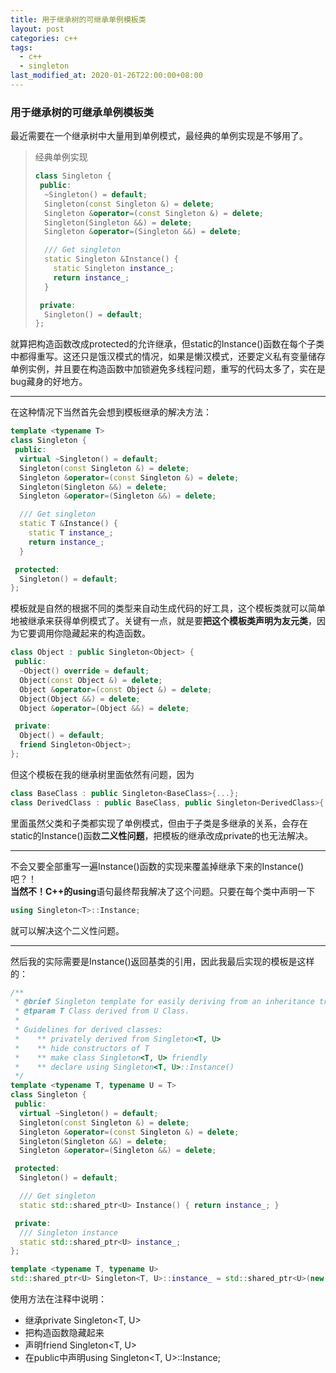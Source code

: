 ```yaml
---
title: 用于继承树的可继承单例模板类
layout: post
categories: c++
tags:
  - c++
  - singleton
last_modified_at: 2020-01-26T22:00:00+08:00
---
```

### 用于继承树的可继承单例模板类
最近需要在一个继承树中大量用到单例模式，最经典的单例实现是不够用了。
> 经典单例实现
> ```c++
> class Singleton {
>  public:
>   ~Singleton() = default;
>   Singleton(const Singleton &) = delete;
>   Singleton &operator=(const Singleton &) = delete;
>   Singleton(Singleton &&) = delete;
>   Singleton &operator=(Singleton &&) = delete;
> 
>   /// Get singleton
>   static Singleton &Instance() {
>     static Singleton instance_;
>     return instance_;
>   }
> 
>  private:
>   Singleton() = default;
> };
> ```

就算把构造函数改成protected的允许继承，但static的Instance()函数在每个子类中都得重写。这还只是饿汉模式的情况，如果是懒汉模式，还要定义私有变量储存单例实例，并且要在构造函数中加锁避免多线程问题，重写的代码太多了，实在是bug藏身的好地方。

---

在这种情况下当然首先会想到模板继承的解决方法：
```c++
template <typename T>
class Singleton {
 public:
  virtual ~Singleton() = default;
  Singleton(const Singleton &) = delete;
  Singleton &operator=(const Singleton &) = delete;
  Singleton(Singleton &&) = delete;
  Singleton &operator=(Singleton &&) = delete;

  /// Get singleton
  static T &Instance() {
    static T instance_;
    return instance_;
  }

 protected:
  Singleton() = default;
};
```
模板就是自然的根据不同的类型来自动生成代码的好工具，这个模板类就可以简单地被继承来获得单例模式了。关键有一点，就是要**把这个模板类声明为友元类**，因为它要调用你隐藏起来的构造函数。
```c++
class Object : public Singleton<Object> {
 public:
  ~Object() override = default;
  Object(const Object &) = delete;
  Object &operator=(const Object &) = delete;
  Object(Object &&) = delete;
  Object &operator=(Object &&) = delete;

 private:
  Object() = default;
  friend Singleton<Object>;
};
```
但这个模板在我的继承树里面依然有问题，因为
```c++
class BaseClass : public Singleton<BaseClass>{...};
class DerivedClass : public BaseClass, public Singleton<DerivedClass>{...};
```
里面虽然父类和子类都实现了单例模式，但由于子类是多继承的关系，会存在static的Instance()函数**二义性问题**，把模板的继承改成private的也无法解决。

---

不会又要全部重写一遍Instance()函数的实现来覆盖掉继承下来的Instance()吧？！<br>
**当然不！**C++的**using**语句最终帮我解决了这个问题。只要在每个类中声明一下
```c++
using Singleton<T>::Instance;
```
就可以解决这个二义性问题。

---

然后我的实际需要是Instance()返回基类的引用，因此我最后实现的模板是这样的：
```c++
/**
 * @brief Singleton template for easily deriving from an inheritance tree.
 * @tparam T Class derived from U Class.
 *
 * Guidelines for derived classes:
 *    ** privately derived from Singleton<T, U>
 *    ** hide constructors of T
 *    ** make class Singleton<T, U> friendly
 *    ** declare using Singleton<T, U>::Instance()
 */
template <typename T, typename U = T>
class Singleton {
 public:
  virtual ~Singleton() = default;
  Singleton(const Singleton &) = delete;
  Singleton &operator=(const Singleton &) = delete;
  Singleton(Singleton &&) = delete;
  Singleton &operator=(Singleton &&) = delete;

 protected:
  Singleton() = default;

  /// Get singleton
  static std::shared_ptr<U> Instance() { return instance_; }

 private:
  /// Singleton instance
  static std::shared_ptr<U> instance_;
};

template <typename T, typename U>
std::shared_ptr<U> Singleton<T, U>::instance_ = std::shared_ptr<U>(new T);
```
使用方法在注释中说明：
* 继承private Singleton<T, U>
* 把构造函数隐藏起来
* 声明friend Singleton<T, U>
* 在public中声明using Singleton<T, U>::Instance;

